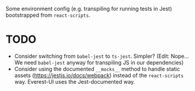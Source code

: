 Some environment config (e.g. transpiling for running tests in Jest) bootstrapped from
`react-scripts`.

# TODO

* Consider switching from `babel-jest` to `ts-jest`. Simpler? (Edit: Nope... We need
  `babel-jest` anyway for transpiling JS in our dependencies)
* Consider using the documented `__mocks__` method to handle static assets
  (https://jestjs.io/docs/webpack) instead of the `react-scripts` way. Everest-UI uses
  the Jest-documented way.
